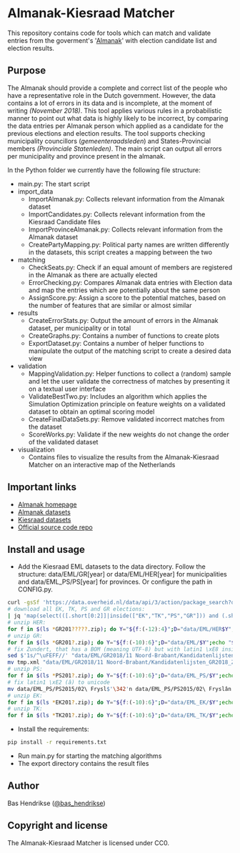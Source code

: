 # Almanak-Kiesraad Matcher

This repository contains code for tools which can match and validate entries from the goverment's '[Almanak](https://almanak.overheid.nl/)' with election candidate list and election results.

## Purpose
The Almanak should provide a complete and correct list of the people who have a representative role in the Dutch government. However, the data contains a lot of errors in its data and is incomplete, at the moment of writing _(November 2018)_.
This tool applies various rules in a probabilistic manner to point out what data is highly likely to be incorrect, by comparing the data entries per Almanak person which applied as a candidate for the previous elections and election results.
The tool supports checking municipality councillors (_gemeenteraadsleden_) and States-Provincial members _(Provinciale Statenleden)_.
The main script can output all errors per municipality and province present in the almanak.

In the Python folder we currently have the following file structure:
 - main.py: The start script
 - import_data
    - ImportAlmanak.py: Collects relevant information from the Almanak dataset
    - ImportCandidates.py: Collects relevant information from the Kiesraad Candidate files
    - ImportProvinceAlmanak.py: Collects relevant information from the Almanak dataset
    - CreatePartyMapping.py: Political party names are written differently in the datasets, this script creates a mapping between the two
 - matching
    - CheckSeats.py: Check if an equal amount of members are registered in the Almanak as there are actually elected
    - ErrorChecking.py: Compares Almanak data entries with Election data and map the entries which are potentially about the same person
    - AssignScore.py: Assign a score to the potential matches, based on the number of features that are similar or almost similar
 - results
    - CreateErrorStats.py: Output the amount of errors in the Almanak dataset, per municipality or in total
    - CreateGraphs.py: Contains a number of functions to create plots
    - ExportDataset.py: Contains a number of helper functions to manipulate the output of the matching script to create a desired data view 
 - validation
    - MappingValidation.py: Helper functions to collect a (random) sample and let the user validate the correctness of matches by presenting it on a textual user interface
    - ValidateBestTwo.py: Includes an algorithm which applies the Simulation Optimization principle on feature weights on a validated dataset to obtain an optimal scoring model
    - CreateFinalDataSets.py: Remove validated incorrect matches from the dataset
    - ScoreWorks.py: Validate if the new weights do not change the order of the validated dataset
 - visualization
    - Contains files to visualize the results from the Almanak-Kiesraad Matcher on an interactive map of the Netherlands
 
## Important links
 - [Almanak homepage](https://almanak.overheid.nl/)
 - [Almanak datasets](https://almanak.overheid.nl/archive/)
 - [Kiesraad datasets](https://data.overheid.nl/data/dataset?maintainer_facet=http://standaarden.overheid.nl/owms/terms/Kiesraad)
 - [Official source code repo](https://github.com/openstate/almanak-kiesraad-matcher/)

## Install and usage

 - Add the Kiesraad EML datasets to the data directory. Follow the structure: data/EML/GR[year] or data/EML/HER[year] for municipalities and data/EML_PS/PS[year] for provinces. Or configure the path in CONFIG.py.
```bash
curl -gsSf 'https://data.overheid.nl/data/api/3/action/package_search?q=EML&facet.field=[%22res_format%22,%22maintainer%22]&fq=res_format:%22ZIP%22+maintainer:%22http://standaarden.overheid.nl/owms/terms/Kiesraad%22&rows=100' --compressed | jq '.result.results|map({title,modified:.modified|split("-")|reverse|join("-")} as $b|.resources[]|{url,created:.created[0:10],short:.url|split("/")[-1][:-4]|split("_")[-1][-10:]|ascii_upcase} + $b)|sort_by(.created)'
# download all EK, TK, PS and GR elections:
| jq 'map(select(([.short[0:2]]|inside(["EK","TK","PS","GR"])) and (.short[2:6]|tonumber) > 2012))[].url' -r | xargs -I '{url}' curl -gsSfOL '{url}'
# unzip HER:
for f in $(ls *GR201?????.zip); do Y="${f:(-12):4}";D="data/EML/HER$Y";mkdir -p "$D";unzip "$f" -d "$D"; done
# unzip GR:
for f in $(ls *GR201?.zip); do Y="${f:(-10):6}";D="data/EML/$Y";echo "$D";unzip "$f" -d "$D"; done
# fix Zundert, that has a BOM (meaning UTF-8) but with latin1 \xE8 inside :(
sed $'1s/^\uFEFF//' "data/EML/GR2018/11 Noord-Brabant/Kandidatenlijsten_GR2018_Zundert.eml.xml" | iconv -f latin1 -t utf-8 > tmp.xml
mv tmp.xml "data/EML/GR2018/11 Noord-Brabant/Kandidatenlijsten_GR2018_Zundert.eml.xml"
# unzip PS:
for f in $(ls *PS201?.zip); do Y="${f:(-10):6}";D="data/EML_PS/$Y";echo "$D";mkdir -p "$D";unzip "$f" -d "$D"; done
# fix latin1 \xE2 (â) to unicode
mv data/EML_PS/PS2015/02\ Frysl$'\342'n data/EML_PS/PS2015/02\ Fryslân
# unzip EK:
for f in $(ls *EK201?.zip); do Y="${f:(-10):6}";D="data/EML_EK/$Y";echo "$D";mkdir -p "$D";unzip "$f" -d "$D"; done
# unzip TK:
for f in $(ls *TK201?.zip); do Y="${f:(-10):6}";D="data/EML_TK/$Y";echo "$D";mkdir -p "$D";unzip "$f" -d "$D"; done
```
 - Install the requirements:
```bash
pip install -r requirements.txt
```
 - Run main.py for starting the matching algorithms
 - The export directory contains the result files

## Author

Bas Hendrikse ([@bas_hendrikse](https://twitter.com/bas_hendrikse))

## Copyright and license

The Almanak-Kiesraad Matcher is licensed under CC0.
